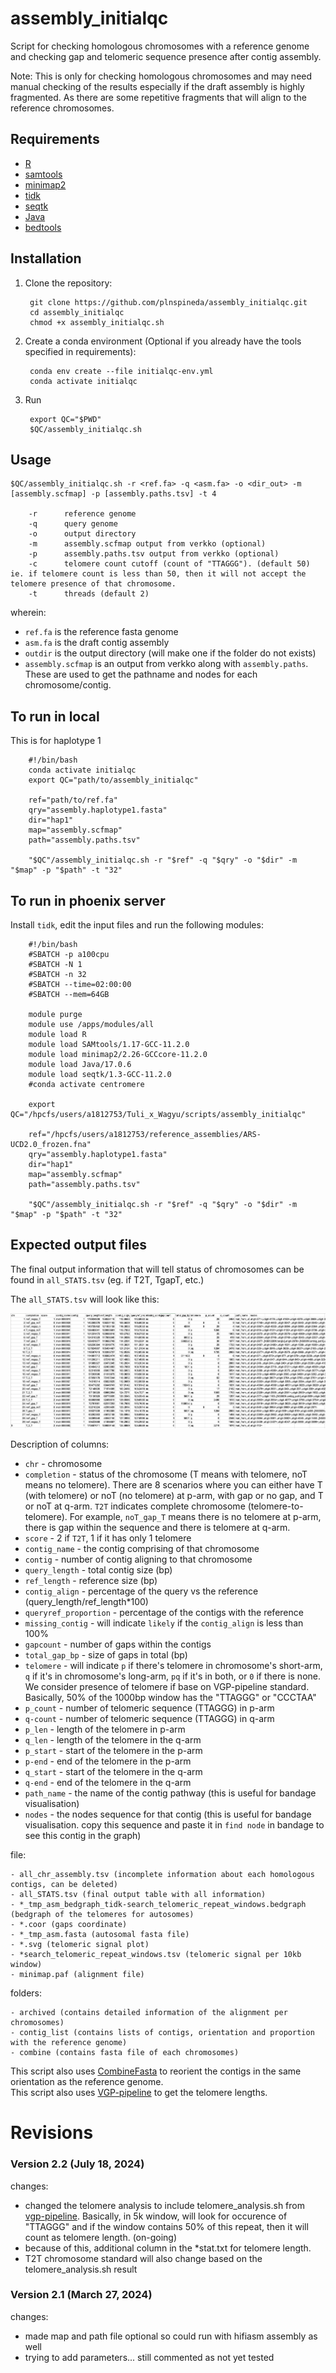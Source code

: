# assembly_initialqc

Script for checking homologous chromosomes with a reference genome and checking gap and telomeric sequence presence after contig assembly.

Note: This is only for checking homologous chromosomes and may need manual checking of the results especially if the draft assembly is highly fragmented. As there are some repetitive fragments that will align to the reference chromosomes.

## Requirements

- [R](https://www.r-project.org)
- [samtools](http://www.htslib.org)
- [minimap2](https://github.com/lh3/minimap2)
- [tidk](https://github.com/tolkit/telomeric-identifier)
- [seqtk](https://github.com/lh3/seqtk)
- [Java](https://www.java.com/en/)
- [bedtools](https://github.com/arq5x/bedtools2)

## Installation

1. Clone the repository:

        git clone https://github.com/plnspineda/assembly_initialqc.git
        cd assembly_initialqc
        chmod +x assembly_initialqc.sh

2. Create a conda environment (Optional if you already have the tools specified in requirements):

        conda env create --file initialqc-env.yml
        conda activate initialqc

3. Run

        export QC="$PWD"
        $QC/assembly_initialqc.sh

## Usage

    $QC/assembly_initialqc.sh -r <ref.fa> -q <asm.fa> -o <dir_out> -m [assembly.scfmap] -p [assembly.paths.tsv] -t 4

        -r      reference genome
        -q      query genome
        -o      output directory
        -m      assembly.scfmap output from verkko (optional)
        -p      assembly.paths.tsv output from verkko (optional)
        -c      telomere count cutoff (count of "TTAGGG"). (default 50) ie. if telomere count is less than 50, then it will not accept the telomere presence of that chromosome.
        -t      threads (default 2)

wherein:

- `ref.fa` is the reference fasta genome
- `asm.fa` is the draft contig assembly
- `outdir` is the output directory (will make one if the folder do not exists)
- `assembly.scfmap` is an output from verkko along with `assembly.paths`. These are used to get the pathname and nodes for each chromosome/contig.

## To run in local

This is for haplotype 1

        #!/bin/bash
        conda activate initialqc
        export QC="path/to/assembly_initialqc"

        ref="path/to/ref.fa"
        qry="assembly.haplotype1.fasta"
        dir="hap1"
        map="assembly.scfmap"
        path="assembly.paths.tsv"

        "$QC"/assembly_initialqc.sh -r "$ref" -q "$qry" -o "$dir" -m "$map" -p "$path" -t "32"

## To run in phoenix server

Install `tidk`, edit the input files and run the following modules:

        #!/bin/bash
        #SBATCH -p a100cpu
        #SBATCH -N 1
        #SBATCH -n 32
        #SBATCH --time=02:00:00
        #SBATCH --mem=64GB

        module purge
        module use /apps/modules/all
        module load R
        module load SAMtools/1.17-GCC-11.2.0
        module load minimap2/2.26-GCCcore-11.2.0
        module load Java/17.0.6
        module load seqtk/1.3-GCC-11.2.0
        #conda activate centromere

        export QC="/hpcfs/users/a1812753/Tuli_x_Wagyu/scripts/assembly_initialqc"

        ref="/hpcfs/users/a1812753/reference_assemblies/ARS-UCD2.0_frozen.fna"
        qry="assembly.haplotype1.fasta"
        dir="hap1"
        map="assembly.scfmap"
        path="assembly.paths.tsv"

        "$QC"/assembly_initialqc.sh -r "$ref" -q "$qry" -o "$dir" -m "$map" -p "$path" -t "32"

## Expected output files

The final output information that will tell status of chromosomes can be found in `all_STATS.tsv` (eg. if T2T, TgapT, etc.)

The `all_STATS.tsv` will look like this:

![alt text](sample_all_STATs.png)

Description of columns:

- `chr` - chromosome
- `completion` - status of the chromosome (T means with telomere, noT means no telomere). There are 8 scenarios where you can either have T (with telomere) or noT (no telomere) at p-arm, with gap or no gap, and T or noT at q-arm. `T2T` indicates complete chromosome (telomere-to-telomere). For example, `noT_gap_T` means there is no telomere at p-arm, there is gap within the sequence and there is telomere at q-arm.
- `score` - 2 if `T2T`, 1 if it has only 1 telomere
- `contig_name` - the contig comprising of that chromosome
- `contig` - number of contig aligning to that chromosome
- `query_length` - total contig size (bp)
- `ref_length` - reference size (bp)
- `contig_align` - percentage of the query vs the reference (query_length/ref_length*100)
- `queryref_proportion` - percentage of the contigs with the reference
- `missing_contig` - will indicate `likely` if the `contig_align` is less than 100%
- `gapcount` - number of gaps within the contigs
- `total_gap_bp` - size of gaps in total (bp)
- `telomere` - will indicate `p` if there's telomere in chromosome's short-arm, `q` if it's in chromosome's long-arm, `pq` if it's in both, or `0` if there is none. We consider presence of telomere if base on VGP-pipeline standard. Basically, 50% of the 1000bp window has the "TTAGGG" or "CCCTAA"
- `p_count` - number of telomeric sequence (TTAGGG) in p-arm
- `q-count` - number of telomeric sequence (TTAGGG) in q-arm
- `p_len` - length of the telomere in p-arm
- `q_len` - length of the telomere in the q-arm
- `p_start` - start of the telomere in the p-arm
- `p-end` - end of the telomere in the p-arm
- `q_start` - start of the telomere in the q-arm
- `q-end` - end of the telomere in the q-arm
- `path_name` - the name of the contig pathway (this is useful for bandage visualisation)
- `nodes` - the nodes sequence for that contig (this is useful for bandage visualisation. copy this sequence and paste it in `find node` in bandage to see this contig in the graph)

file:

    - all_chr_assembly.tsv (incomplete information about each homologous contigs, can be deleted)
    - all_STATS.tsv (final output table with all information)
    - *_tmp_asm_bedgraph_tidk-search_telomeric_repeat_windows.bedgraph (bedgraph of the telomeres for autosomes)
    - *.coor (gaps coordinate)
    - *_tmp_asm.fasta (autosomal fasta file)
    - *.svg (telomeric signal plot)
    - *search_telomeric_repeat_windows.tsv (telomeric signal per 10kb window)
    - minimap.paf (alignment file)

folders:

    - archived (contains detailed information of the alignment per chromosomes)
    - contig_list (contains lists of contigs, orientation and proportion with the reference genome)
    - combine (contains fasta file of each chromosomes)


This script also uses [CombineFasta](https://github.com/njdbickhart/CombineFasta) to reorient the contigs in the same orientation as the reference genome. \
This script also uses [VGP-pipeline]([https://github.com/njdbickhart/CombineFasta](https://github.com/VGP/vgp-assembly)) to get the telomere lengths.


# Revisions

### Version 2.2 (July 18, 2024)
changes:
- changed the telomere analysis to include telomere_analysis.sh from [vgp-pipeline](https://github.com/VGP/vgp-assembly). Basically, in 5k window, will look for occurence of "TTAGGG" and if the window contains 50% of this repeat, then it will count as telomere length. (on-going)
- because of this, additional column in the *stat.txt for telomere length.
- T2T chromosome standard will also change based on the telomere_analysis.sh result

### Version 2.1 (March 27, 2024)

changes:
- made map and path file optional so could run with hifiasm assembly as well
- trying to add parameters... still commented as not yet tested
